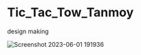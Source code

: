 # Tic_Tac_Tow_Tanmoy
design making 

![Screenshot 2023-06-01 191936](https://github.com/TanmoySharma007/Tic_Tac_Tow_Tanmoy/assets/113383095/8b71bafb-735a-4911-ae01-8a1b4ea3da89)
